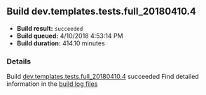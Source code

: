 ## Build dev.templates.tests.full_20180410.4
- **Build result:** `succeeded`
- **Build queued:** 4/10/2018 4:53:14 PM
- **Build duration:** 414.10 minutes
### Details
Build [dev.templates.tests.full_20180410.4](https://winappstudio.visualstudio.com/web/build.aspx?pcguid=a4ef43be-68ce-4195-a619-079b4d9834c2&builduri=vstfs%3a%2f%2f%2fBuild%2fBuild%2f25434) succeeded
Find detailed information in the [build log files](https://uwpctdiags.blob.core.windows.net/buildlogs/dev.templates.tests.full_20180410.4_logs.zip)
